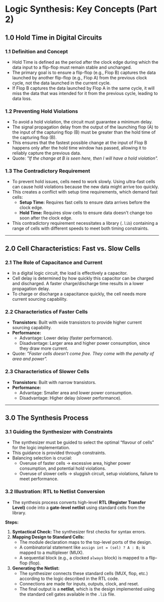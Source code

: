 # Logic Synthesis: Key Concepts (Part 2)

## 1.0 Hold Time in Digital Circuits

### 1.1 Definition and Concept
- Hold Time is defined as the period after the clock edge during which the data input to a flip-flop must remain stable and unchanged.
- The primary goal is to ensure a flip-flop (e.g., Flop B) captures the data launched by another flip-flop (e.g., Flop A) from the previous clock cycle, not the data launched in the current cycle.
- If Flop B captures the data launched by Flop A in the same cycle, it will miss the data that was intended for it from the previous cycle, leading to data loss.

### 1.2 Preventing Hold Violations
- To avoid a hold violation, the circuit must guarantee a minimum delay.
- The signal propagation delay from the output of the launching flop (A) to the input of the capturing flop (B) must be greater than the hold time of the capturing flop (B).
- This ensures that the fastest possible change at the input of Flop B happens only after the hold time window has passed, allowing it to reliably capture the previous data.
- Quote: *"If the change at B is seen here, then I will have a hold violation".*

### 1.3 The Contradictory Requirement
- To prevent hold issues, cells need to work slowly. Using ultra-fast cells can cause hold violations because the new data might arrive too quickly.
- This creates a conflict with setup time requirements, which demand fast cells:
  - **Setup Time:** Requires fast cells to ensure data arrives before the clock edge.
  - **Hold Time:** Requires slow cells to ensure data doesn't change too soon after the clock edge.
- This contradictory requirement necessitates a library (`.lib`) containing a range of cells with different speeds to meet both timing constraints.

---

## 2.0 Cell Characteristics: Fast vs. Slow Cells

### 2.1 The Role of Capacitance and Current
- In a digital logic circuit, the load is effectively a capacitor.
- Cell delay is determined by how quickly this capacitor can be charged and discharged. A faster charge/discharge time results in a lower propagation delay.
- To charge or discharge a capacitance quickly, the cell needs more current sourcing capability.

### 2.2 Characteristics of Faster Cells
- **Transistors:** Built with wide transistors to provide higher current sourcing capability.
- **Performance:**
  - Advantage: Lower delay (faster performance).
  - Disadvantage: Larger area and higher power consumption, since they draw more current.
- Quote: *"Faster cells doesn’t come free. They come with the penalty of area and power".*

### 2.3 Characteristics of Slower Cells
- **Transistors:** Built with narrow transistors.
- **Performance:**
  - Advantage: Smaller area and lower power consumption.
  - Disadvantage: Higher delay (slower performance).

---

## 3.0 The Synthesis Process

### 3.1 Guiding the Synthesizer with Constraints
- The synthesizer must be guided to select the optimal “flavour of cells” for the logic implementation.
- This guidance is provided through constraints.
- Balancing selection is crucial:
  - Overuse of faster cells → excessive area, higher power consumption, and potential hold violations.
  - Overuse of slower cells → sluggish circuit, setup violations, failure to meet performance.

### 3.2 Illustration: RTL to Netlist Conversion
- The synthesis process converts high-level **RTL (Register Transfer Level)** code into a **gate-level netlist** using standard cells from the library.

**Steps:**
1. **Syntactical Check:** The synthesizer first checks for syntax errors.
2. **Mapping Design to Standard Cells:**
   - The module declaration maps to the top-level ports of the design.
   - A combinatorial statement like `assign int = (sel) ? A : B;` is mapped to a multiplexer (MUX).
   - A sequential block (e.g., a clocked `always` block) is mapped to a flip-flop (flop).
3. **Generating the Netlist:**
   - The synthesizer connects these standard cells (MUX, flop, etc.) according to the logic described in the RTL code.
   - Connections are made for inputs, outputs, clock, and reset.
   - The final output is a **netlist**, which is the design implemented using the standard cell gates available in the `.lib` file.
